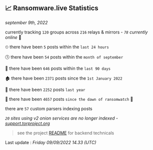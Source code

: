 
## 📈 Ransomware.live Statistics
_september 9th, 2022_

currently tracking `120` groups across `216` relays & mirrors - _`78` currently online_ 📡

⏲ there have been `5` posts within the `last 24 hours`

🕓 there have been `54` posts within the `month of september`

📅 there have been `646` posts within the `last 90 days`

🏚 there have been `2371` posts since the `1st January 2022`

🚀 there have been `2252` posts `last year`

🦕 there have been `4657` posts `since the dawn of ransomwatch` 🐣

there are `57` custom parsers indexing posts

_`20` sites using v2 onion services are no longer indexed - [support.torproject.org](https://support.torproject.org/onionservices/v2-deprecation/)_

> see the project [README](https://github.com/jmousqueton/ransomwatch#readme) for backend technicals



Last update : _Friday 09/09/2022 14.33 (UTC)_

